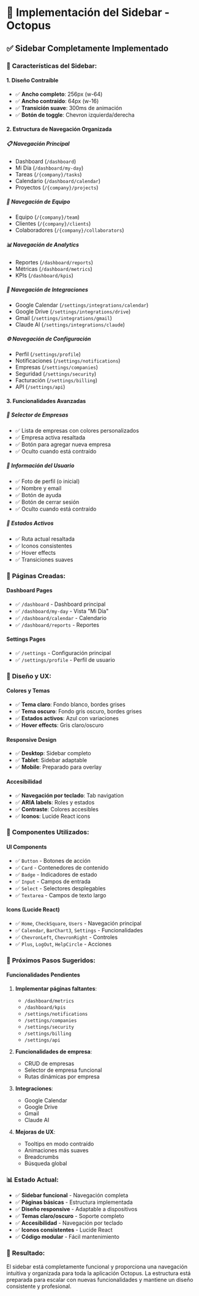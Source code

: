 # 🎯 Implementación del Sidebar - Octopus

## ✅ **Sidebar Completamente Implementado**

### 🎨 **Características del Sidebar:**

#### **1. Diseño Contraíble**
- ✅ **Ancho completo**: 256px (w-64)
- ✅ **Ancho contraído**: 64px (w-16)
- ✅ **Transición suave**: 300ms de animación
- ✅ **Botón de toggle**: Chevron izquierda/derecha

#### **2. Estructura de Navegación Organizada**

##### **📋 Navegación Principal**
- Dashboard (`/dashboard`)
- Mi Día (`/dashboard/my-day`)
- Tareas (`/{company}/tasks`)
- Calendario (`/dashboard/calendar`)
- Proyectos (`/{company}/projects`)

##### **👥 Navegación de Equipo**
- Equipo (`/{company}/team`)
- Clientes (`/{company}/clients`)
- Colaboradores (`/{company}/collaborators`)

##### **📊 Navegación de Analytics**
- Reportes (`/dashboard/reports`)
- Métricas (`/dashboard/metrics`)
- KPIs (`/dashboard/kpis`)

##### **🔗 Navegación de Integraciones**
- Google Calendar (`/settings/integrations/calendar`)
- Google Drive (`/settings/integrations/drive`)
- Gmail (`/settings/integrations/gmail`)
- Claude AI (`/settings/integrations/claude`)

##### **⚙️ Navegación de Configuración**
- Perfil (`/settings/profile`)
- Notificaciones (`/settings/notifications`)
- Empresas (`/settings/companies`)
- Seguridad (`/settings/security`)
- Facturación (`/settings/billing`)
- API (`/settings/api`)

#### **3. Funcionalidades Avanzadas**

##### **🏢 Selector de Empresas**
- ✅ Lista de empresas con colores personalizados
- ✅ Empresa activa resaltada
- ✅ Botón para agregar nueva empresa
- ✅ Oculto cuando está contraído

##### **👤 Información del Usuario**
- ✅ Foto de perfil (o inicial)
- ✅ Nombre y email
- ✅ Botón de ayuda
- ✅ Botón de cerrar sesión
- ✅ Oculto cuando está contraído

##### **🎯 Estados Activos**
- ✅ Ruta actual resaltada
- ✅ Iconos consistentes
- ✅ Hover effects
- ✅ Transiciones suaves

### 📁 **Páginas Creadas:**

#### **Dashboard Pages**
- ✅ `/dashboard` - Dashboard principal
- ✅ `/dashboard/my-day` - Vista "Mi Día"
- ✅ `/dashboard/calendar` - Calendario
- ✅ `/dashboard/reports` - Reportes

#### **Settings Pages**
- ✅ `/settings` - Configuración principal
- ✅ `/settings/profile` - Perfil de usuario

### 🎨 **Diseño y UX:**

#### **Colores y Temas**
- ✅ **Tema claro**: Fondo blanco, bordes grises
- ✅ **Tema oscuro**: Fondo gris oscuro, bordes grises
- ✅ **Estados activos**: Azul con variaciones
- ✅ **Hover effects**: Gris claro/oscuro

#### **Responsive Design**
- ✅ **Desktop**: Sidebar completo
- ✅ **Tablet**: Sidebar adaptable
- ✅ **Mobile**: Preparado para overlay

#### **Accesibilidad**
- ✅ **Navegación por teclado**: Tab navigation
- ✅ **ARIA labels**: Roles y estados
- ✅ **Contraste**: Colores accesibles
- ✅ **Iconos**: Lucide React icons

### 🔧 **Componentes Utilizados:**

#### **UI Components**
- ✅ `Button` - Botones de acción
- ✅ `Card` - Contenedores de contenido
- ✅ `Badge` - Indicadores de estado
- ✅ `Input` - Campos de entrada
- ✅ `Select` - Selectores desplegables
- ✅ `Textarea` - Campos de texto largo

#### **Icons (Lucide React)**
- ✅ `Home`, `CheckSquare`, `Users` - Navegación principal
- ✅ `Calendar`, `BarChart3`, `Settings` - Funcionalidades
- ✅ `ChevronLeft`, `ChevronRight` - Controles
- ✅ `Plus`, `LogOut`, `HelpCircle` - Acciones

### 🚀 **Próximos Pasos Sugeridos:**

#### **Funcionalidades Pendientes**
1. **Implementar páginas faltantes**:
   - `/dashboard/metrics`
   - `/dashboard/kpis`
   - `/settings/notifications`
   - `/settings/companies`
   - `/settings/security`
   - `/settings/billing`
   - `/settings/api`

2. **Funcionalidades de empresa**:
   - CRUD de empresas
   - Selector de empresa funcional
   - Rutas dinámicas por empresa

3. **Integraciones**:
   - Google Calendar
   - Google Drive
   - Gmail
   - Claude AI

4. **Mejoras de UX**:
   - Tooltips en modo contraído
   - Animaciones más suaves
   - Breadcrumbs
   - Búsqueda global

### 📊 **Estado Actual:**
- ✅ **Sidebar funcional** - Navegación completa
- ✅ **Páginas básicas** - Estructura implementada
- ✅ **Diseño responsive** - Adaptable a dispositivos
- ✅ **Temas claro/oscuro** - Soporte completo
- ✅ **Accesibilidad** - Navegación por teclado
- ✅ **Iconos consistentes** - Lucide React
- ✅ **Código modular** - Fácil mantenimiento

### 🎯 **Resultado:**
El sidebar está completamente funcional y proporciona una navegación intuitiva y organizada para toda la aplicación Octopus. La estructura está preparada para escalar con nuevas funcionalidades y mantiene un diseño consistente y profesional.
